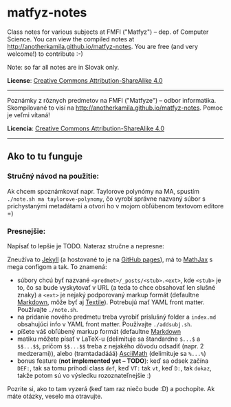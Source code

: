 matfyz-notes
============

Class notes for various subjects at FMFI ("Matfyz") – dep. of Computer Science. You can view the compiled notes at http://anotherkamila.github.io/matfyz-notes. You are free (and very welcome!) to contribute :-)

Note: so far all notes are in Slovak only.

**License**: <a rel="license" href="http://creativecommons.org/licenses/by-sa/4.0/">Creative Commons Attribution-ShareAlike 4.0</a>

---------------------------------------------

Poznámky z rôznych predmetov na FMFI ("Matfyze") – odbor informatika. Skompilované to visí na http://anotherkamila.github.io/matfyz-notes. Pomoc je veľmi vítaná!

**Licencia**: <a rel="license" href="http://creativecommons.org/licenses/by-sa/4.0/">Creative Commons Attribution-ShareAlike 4.0</a>

---------------------------------------------

Ako to tu funguje
-----------------

### Stručný návod na použitie:

Ak chcem spoznámkovať napr. Taylorove polynómy na MA, spustím `./note.sh ma taylorove-polynomy`, čo vyrobí správne nazvaný súbor s prichystanými metadátami a otvorí ho v mojom obľúbenom textovom editore =)

### Presnejšie:

Napísať to lepšie je TODO. Nateraz stručne a nepresne:

Zneužíva to [Jekyll](http://jekyllrb.com) (a hostované to je na [GitHub pages](https://pages.github.com/)), má to [MathJax](http://www.mathjax.org/) s mega configom a tak. To znamená:
- súbory chcú byť nazvané `<predmet>/_posts/<stub>.<ext>`, kde `<stub>` je to, čo sa bude vyskytovať v URL (a teda to chce obsahovať len slušné znaky) a `<ext>` je nejaký podporovaný markup formát (defaultne [Markdown](http://daringfireball.net/projects/markdown/), môže byť aj [Textile](http://textile.sitemonks.com/)). Potrebujú mať YAML front matter. Používajte `./note.sh`.
- na pridanie nového predmetu treba vyrobiť príslušný folder a `index.md` obsahujúci info v YAML front matter. Používajte `./addsubj.sh`.
- píšete váš obľúbený markup formát (defaultne [Markdown](http://daringfireball.net/projects/markdown/)
- matiku môžete písať v LaTeX-u (delimituje sa štandardne `$...$` a `$$...$$`, pričom `$$...$$` treba z nejakého dôvodu odsadiť (napr. 2 medzerami)), alebo (tramtadadááá) [AsciiMath](http://www.wjagray.co.uk/maths/ASCIIMathTutorial.html) (delimituje sa `%...%`)
- bonus feature (**not implemented yet – TODO**): keď sa odsek začína `DEF:`, tak sa tomu prihodí class `def`, keď `VT:` tak `vt`, keď `D:`, tak `dokaz`, takže potom sú vo výsledku rozoznateľnejšie :)

Pozrite si, ako to tam vyzerá (keď tam raz niečo bude :D) a pochopíte. Ak máte otázky, veselo ma otravujte.

